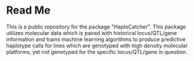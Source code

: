 # Read Me

This is a public repository for the package "HaploCatcher". This package utilizes molecular data which is paired with historical locus/QTL/gene information and trains machine learning algorithms to produce predictive haplotype calls for lines which are genotyped with high density molecular platforms, yet not genotyped for the specific locus/QTL/gene in question.
